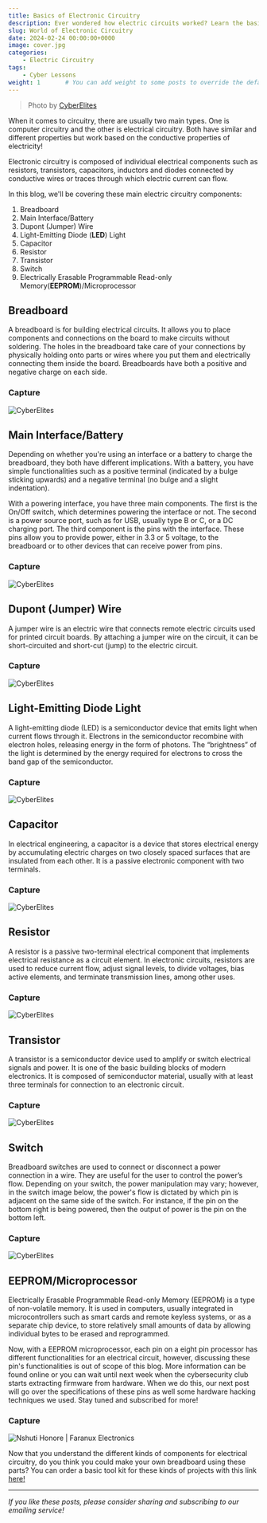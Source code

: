 ```yaml
---
title: Basics of Electronic Circuitry
description: Ever wondered how electric circuits worked? Learn the basic components and types of electric circuit symbols!
slug: World of Electronic Circuitry
date: 2024-02-24 00:00:00+0000
image: cover.jpg
categories:
    - Electric Circuitry
tags:
    - Cyber Lessons
weight: 1       # You can add weight to some posts to override the default sorting (date descending)
---
```


> Photo by [CyberElites]()

When it comes to circuitry, there are usually two main types. One is computer circuitry and the other is electrical circuitry. Both have similar and different properties but work based on the conductive properties of electricity!

Electronic circuitry is composed of individual electrical components such as resistors, transistors, capacitors, inductors and diodes connected by conductive wires or traces through which electric current can flow.

In this blog, we'll be covering these main electric circuitry components:
1. Breadboard
2. Main Interface/Battery
3. Dupont (Jumper) Wire
4. Light-Emitting Diode (**LED**) Light
5. Capacitor
6. Resistor
7. Transistor
8. Switch
9. Electrically Erasable Programmable Read-only Memory(**EEPROM**)/Microprocessor


## Breadboard

A breadboard is for building electrical circuits. It allows you to place components and connections on the board to make circuits without soldering. The holes in the breadboard take care of your connections by physically holding onto parts or wires where you put them and electrically connecting them inside the board. Breadboards have both a positive and negative charge on each side.

### Capture

![CyberElites](doc-pictures/parts/cir-breadboard.jpg)


## Main Interface/Battery

Depending on whether you're using an interface or a battery to charge the breadboard, they both have different implications. With a battery, you have simple functionalities such as a positive terminal (indicated by a bulge sticking upwards) and a negative terminal (no bulge and a slight indentation).

With a powering interface, you have three main components. The first is the On/Off switch, which determines powering the interface or not. The second is a power source port, such as for USB, usually type B or C, or a DC charging port. The third component is the pins with the interface. These pins allow you to provide power, either in 3.3 or 5 voltage, to the breadboard or to other devices that can receive power from pins.

### Capture

![CyberElites](doc-pictures/parts/cir-interface.jpg)


## Dupont (Jumper) Wire

A jumper wire is an electric wire that connects remote electric circuits used for printed circuit boards. By attaching a jumper wire on the circuit, it can be short-circuited and short-cut (jump) to the electric circuit.

### Capture

![CyberElites](doc-pictures/parts/cir-wires.jpg)


## Light-Emitting Diode Light

A light-emitting diode (LED) is a semiconductor device that emits light when current flows through it. Electrons in the semiconductor recombine with electron holes, releasing energy in the form of photons. The “brightness” of the light is determined by the energy required for electrons to cross the band gap of the semiconductor.

### Capture

![CyberElites](doc-pictures/parts/cir-led.jpg)


## Capacitor

In electrical engineering, a capacitor is a device that stores electrical energy by accumulating electric charges on two closely spaced surfaces that are insulated from each other. It is a passive electronic component with two terminals.

### Capture

![CyberElites](doc-pictures/parts/cir-capacitor.jpg)


## Resistor

A resistor is a passive two-terminal electrical component that implements electrical resistance as a circuit element. In electronic circuits, resistors are used to reduce current flow, adjust signal levels, to divide voltages, bias active elements, and terminate transmission lines, among other uses.

### Capture

![CyberElites](doc-pictures/parts/cir-resistor.jpg)


## Transistor

A transistor is a semiconductor device used to amplify or switch electrical signals and power. It is one of the basic building blocks of modern electronics. It is composed of semiconductor material, usually with at least three terminals for connection to an electronic circuit.

### Capture

![CyberElites](doc-pictures/parts/cir-transistor.jpg)


## Switch

Breadboard switches are used to connect or disconnect a power connection in a wire. They are useful for the user to control the power’s flow. Depending on your switch, the power manipulation may vary; however, in the switch image below, the power's flow is dictated by which pin is adjacent on the same side of the switch. For instance, if the pin on the bottom right is being powered, then the output of power is the pin on the bottom left.

### Capture

![CyberElites](doc-pictures/parts/cir-switch.jpg)


## EEPROM/Microprocessor

Electrically Erasable Programmable Read-only Memory (EEPROM) is a type of non-volatile memory. It is used in computers, usually integrated in microcontrollers such as smart cards and remote keyless systems, or as a separate chip device, to store relatively small amounts of data by allowing individual bytes to be erased and reprogrammed.

Now, with a EEPROM microprocessor, each pin on a eight pin processor has different functionalities for an electrical circuit, however, discussing these pin's functionalities is out of scope of this blog. More information can be found online or you can wait until next week when the cybersecurity club starts extracting firmware from hardware. When we do this, our next post will go over the specifications of these pins as well some hardware hacking techniques we used. Stay tuned and subscribed for more! 

### Capture

![Nshuti Honore | Faranux Electronics](doc-pictures/diagrams/cir-8-eeprom-diagram.jpg)


Now that you understand the different kinds of components for electrical circuitry, do you think you could make your own breadboard using these parts? You can order a basic tool kit for these kinds of projects with this link [here!](https://www.amazon.com/ELEGOO-Electronics-Potentiometer-tie-Points-Breadboard/dp/B09YRJQRFF/ref=sr_1_1_sspa?dib=eyJ2IjoiMSJ9.DdJjDkyEnOjQaaAj5ktxWHxWlvPTX9GQMCMkxJWPgbZW62P17WHTBEL56oFky2B8RQcQDfiUbVHaUBbmDHjd6kWfpEkWjkLwU3dhXczsDoytXO8eVlFttTCA2Kj33UGoExVySSCkzTd8RHqRcZIXRay5tYoUDGQ90yhVVkhWMX1EFQEOzK2sOqGQviJf7s_nKW1tV-WyccxrMha7_LSy0HafpLMwmnz6WZuMsXFJyuc.be7FowhtyA6tGiwlk6wyuqrTD8PyPT3Pl25qL-SiyGg&dib_tag=se&keywords=breadboard%2Bkit&qid=1708845526&sr=8-1-spons&sp_csd=d2lkZ2V0TmFtZT1zcF9hdGY&th=1)

---

*If you like these posts, please consider sharing and subscribing to our emailing service!*